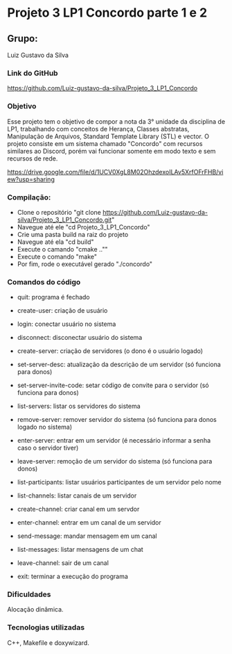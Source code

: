 # Projeto 3 LP1 Concordo parte 1 e 2

## Grupo:

Luiz Gustavo da Silva

### Link do GitHub

https://github.com/Luiz-gustavo-da-silva/Projeto_3_LP1_Concordo

### Objetivo

Esse projeto tem o objetivo de compor a nota da 3° unidade da disciplina de LP1, trabalhando com conceitos de
Herança, Classes abstratas, Manipulação de Arquivos, Standard Template Library (STL) e vector. O projeto consiste em
um sistema chamado "Concordo" com recursos similares ao Discord, porém vai funcionar somente em modo texto e sem recursos de rede.

https://drive.google.com/file/d/1UCV0XgL8M02OhzdexoILAv5XrfOFrFHB/view?usp=sharing

### Compilação:

- Clone o repositório "git clone https://github.com/Luiz-gustavo-da-silva/Projeto_3_LP1_Concordo.git"
- Navegue até ele "cd Projeto_3_LP1_Concordo"
- Crie uma pasta build na raiz do projeto
- Navegue até ela "cd build"
- Execute o camando "cmake ..""
- Execute o comando "make"
- Por fim, rode o executável gerado "./concordo"


### Comandos do código

- quit: programa é fechado

- create-user: criação de usuário

- login: conectar usuário no sistema

- disconnect: disconectar usuário do sistema

- create-server: criação de servidores (o dono é o usuário logado)

- set-server-desc: atualização da descrição de um servidor (só funciona para donos) 

- set-server-invite-code: setar código de convite para o servidor (só funciona para donos) 

- list-servers: listar os servidores do sistema

- remove-server: remover servidor do sistema (só funciona para donos logado no sistema) 

- enter-server: entrar em um servidor (é necessário informar a senha caso o servidor tiver)

- leave-server: remoção de um servidor do sistema (só funciona para donos)    

- list-participants: listar usuários participantes de um servidor pelo nome 

- list-channels: listar canais de um servidor

- create-channel: criar canal em um servdor

- enter-channel: entrar em um canal de um servidor

- send-message: mandar mensagem em um canal

- list-messages: listar mensagens de um chat 

- leave-channel: sair de um canal 

- exit: terminar a execução do programa

### Dificuldades

Alocação dinâmica.

### Tecnologias utilizadas

C++, Makefile e doxywizard.